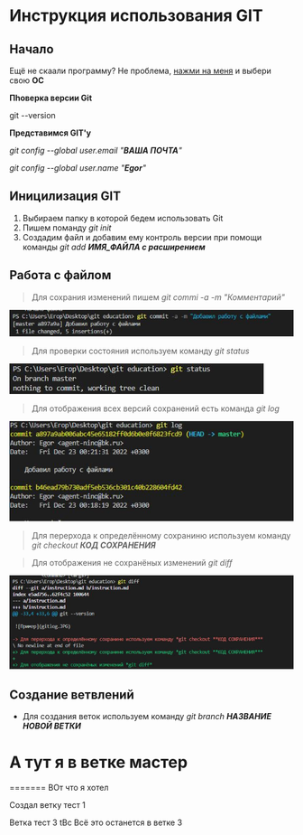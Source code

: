# Инструкция использования GIT
## Начало

Ещё не скаали программу? Не проблема, [нажми на меня](https://git-scm.com/download/win) и выбери свою **ОС**

**Пhоверка версии Git** 

git --version 

**Представимся GIT'у**

*git config --global user.email "***ВАША ПОЧТА***"*

*git config --global user.name "***Egor***"*

## Иницилизация GIT

1. Выбираем папку в которой бедем использовать Git
2. Пишем поманду *git init*
3. Создадим файл и добавим ему контроль версии при помощи команды *git add **ИМЯ_ФАЙЛА с расширением***

## Работа с файлом
>Для сохрания изменений пишем *git commi -a -m "*Комментарий*"*

![Пример](commit.JPG)


>Для проверки состояния используем команду *git status*

![Пример](status.JPG)

>Для отображения всех версий сохранений есть команда *git log*

![Пример](gitlog.JPG)

> Для перерхода к определённому сохраниню используем команду *git checkout **КОД СОХРАНЕНИЯ***

> Для отображения не сохранёных изменений *git diff*

![Пример](diff.JPG)

## Создание ветвлений

* Для создания веток используем команду *git branch **НАЗВАНИЕ НОВОЙ ВЕТКИ***



А тут я в ветке мастер
=======

=======
ВОт что я хотел 

Создал ветку тест 1

Ветка тест 3 tВс
Всё это останется в ветке 3